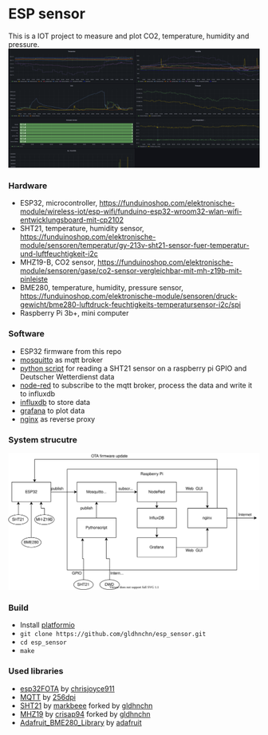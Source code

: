 # ESP sensor
This is a IOT project to measure and plot CO2, temperature, humidity and pressure.
![screenshot grafana](https://github.com/gldhnchn/esp_sensor/blob/main/doc/screenshot_grafana.png)
### Hardware
* ESP32, microcontroller, https://funduinoshop.com/elektronische-module/wireless-iot/esp-wifi/funduino-esp32-wroom32-wlan-wifi-entwicklungsboard-mit-cp2102
* SHT21, temperature, humidity sensor, https://funduinoshop.com/elektronische-module/sensoren/temperatur/gy-213v-sht21-sensor-fuer-temperatur-und-luftfeuchtigkeit-i2c
* MHZ19-B, CO2 sensor, https://funduinoshop.com/elektronische-module/sensoren/gase/co2-sensor-vergleichbar-mit-mh-z19b-mit-pinleiste
* BME280, temperature, humidity, pressure sensor, https://funduinoshop.com/elektronische-module/sensoren/druck-gewicht/bme280-luftdruck-feuchtigkeits-temperatursensor-i2c/spi
* Raspberry Pi 3b+, mini computer
### Software
* ESP32 firmware from this repo
* [mosquitto](https://github.com/eclipse/mosquitto) as mqtt broker
* [python script](https://github.com/gldhnchn/esp_sensor/blob/main/pi/mqtt.py) for reading a SHT21 sensor on a raspberry pi GPIO and Deutscher Wetterdienst data
* [node-red](https://github.com/node-red/node-red) to subscribe to the mqtt broker, process the data and write it to influxdb
* [influxdb](https://github.com/influxdata/influxdb) to store data
* [grafana](https://github.com/grafana/grafana) to plot data
* [nginx](https://github.com/nginx/nginx) as reverse proxy
### System strucutre
![system structure](https://github.com/gldhnchn/esp_sensor/blob/main/doc/esp_sensor.svg)
### Build
* Install [platformio](https://platformio.org/install/)
* `git clone https://github.com/gldhnchn/esp_sensor.git`
* `cd esp_sensor`
* `make`
### Used libraries
* [esp32FOTA](https://github.com/chrisjoyce911/esp32FOTA) by [chrisjoyce911](https://github.com/chrisjoyce911/esp32FOTA)
* [MQTT](https://github.com/256dpi/arduino-mqtt) by [256dpi](https://github.com/256dpi/arduino-mqtt)
* [SHT21](https://github.com/gldhnchn/SHT21) by [markbeee](https://github.com/markbeee) forked by [gldhnchn](https://github.com/gldhnchn/)
* [MHZ19](https://github.com/gldhnchn/MHZ19) by [crisap94](https://github.com/crisap94/) forked by [gldhnchn](https://github.com/gldhnchn/)
* [Adafruit_BME280_Library](https://github.com/adafruit/Adafruit_BME280_Library) by [adafruit](https://github.com/adafruit/)
